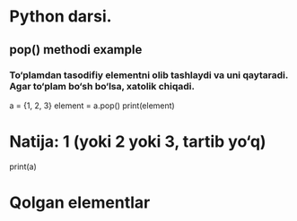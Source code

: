# Python darsi.
## pop() methodi example
### To‘plamdan tasodifiy elementni olib tashlaydi va uni qaytaradi. Agar to‘plam bo‘sh bo‘lsa, xatolik chiqadi.

a = {1, 2, 3}
element = a.pop()
print(element) 

# Natija: 1 (yoki 2 yoki 3, tartib yo‘q)

print(a) 
       
# Qolgan elementlar